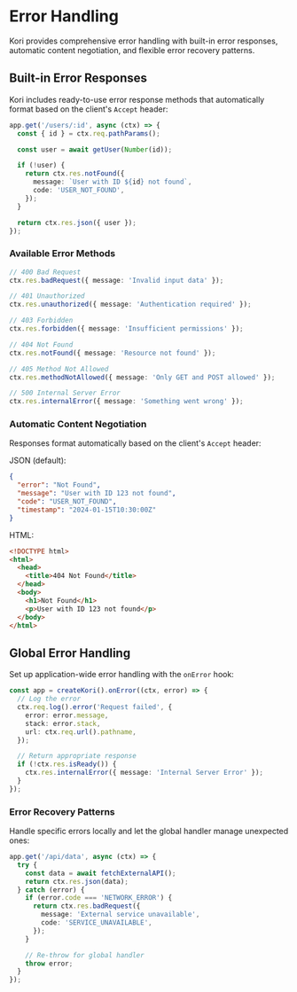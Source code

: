 # Error Handling

Kori provides comprehensive error handling with built-in error responses, automatic content negotiation, and flexible error recovery patterns.

## Built-in Error Responses

Kori includes ready-to-use error response methods that automatically format based on the client's `Accept` header:

```typescript
app.get('/users/:id', async (ctx) => {
  const { id } = ctx.req.pathParams();

  const user = await getUser(Number(id));

  if (!user) {
    return ctx.res.notFound({
      message: `User with ID ${id} not found`,
      code: 'USER_NOT_FOUND',
    });
  }

  return ctx.res.json({ user });
});
```

### Available Error Methods

```typescript
// 400 Bad Request
ctx.res.badRequest({ message: 'Invalid input data' });

// 401 Unauthorized
ctx.res.unauthorized({ message: 'Authentication required' });

// 403 Forbidden
ctx.res.forbidden({ message: 'Insufficient permissions' });

// 404 Not Found
ctx.res.notFound({ message: 'Resource not found' });

// 405 Method Not Allowed
ctx.res.methodNotAllowed({ message: 'Only GET and POST allowed' });

// 500 Internal Server Error
ctx.res.internalError({ message: 'Something went wrong' });
```

### Automatic Content Negotiation

Responses format automatically based on the client's `Accept` header:

JSON (default):

```json
{
  "error": "Not Found",
  "message": "User with ID 123 not found",
  "code": "USER_NOT_FOUND",
  "timestamp": "2024-01-15T10:30:00Z"
}
```

HTML:

```html
<!DOCTYPE html>
<html>
  <head>
    <title>404 Not Found</title>
  </head>
  <body>
    <h1>Not Found</h1>
    <p>User with ID 123 not found</p>
  </body>
</html>
```

## Global Error Handling

Set up application-wide error handling with the `onError` hook:

```typescript
const app = createKori().onError((ctx, error) => {
  // Log the error
  ctx.req.log().error('Request failed', {
    error: error.message,
    stack: error.stack,
    url: ctx.req.url().pathname,
  });

  // Return appropriate response
  if (!ctx.res.isReady()) {
    ctx.res.internalError({ message: 'Internal Server Error' });
  }
});
```

### Error Recovery Patterns

Handle specific errors locally and let the global handler manage unexpected ones:

```typescript
app.get('/api/data', async (ctx) => {
  try {
    const data = await fetchExternalAPI();
    return ctx.res.json(data);
  } catch (error) {
    if (error.code === 'NETWORK_ERROR') {
      return ctx.res.badRequest({
        message: 'External service unavailable',
        code: 'SERVICE_UNAVAILABLE',
      });
    }

    // Re-throw for global handler
    throw error;
  }
});
```

